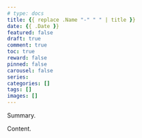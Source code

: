 ```yaml
---
# type: docs 
title: {{ replace .Name "-" " " | title }}
date: {{ .Date }}
featured: false
draft: true
comment: true
toc: true
reward: false
pinned: false
carousel: false
series:
categories: []
tags: []
images: []
---
```


Summary.

<!--more-->

Content.
